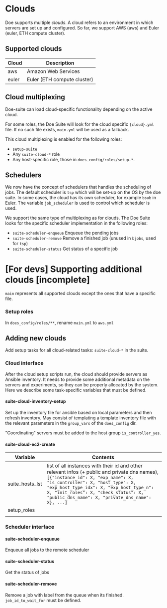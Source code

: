 # Clouds

Doe supports multiple _clouds_.
A cloud refers to an environment in which servers are set up and configured.
So far, we support AWS (aws) and Euler (euler, ETH compute cluster).

## Supported clouds

| Cloud  | Description                 |
|--------|-----------------------------|
| aws    | Amazon Web Services         |
| euler  | Euler (ETH compute cluster) |

## Cloud multiplexing

Doe-suite can load cloud-specific functionality depending on the active cloud.

For some roles, the Doe Suite will look for the cloud specific  `{cloud}.yml` file.
If no such file exists, `main.yml` will be used as a fallback.

This cloud multiplexing is enabled for the following roles:
- `setup-suite`
- Any `suite-cloud-*` role
- Any host-specific role, those in `does_config/roles/setup-*`.

## Schedulers
We now have the concept of schedulers that handles the scheduling of jobs. 
The default scheduler is `tsp` which will be set-up on the OS by the doe suite.
In some cases, the cloud has its own scheduler, for example `bsub` in Euler.
The variable `job_scheduler` is used to control which scheduler is used.

We support the same type of multiplexing as for clouds.
The Doe Suite looks for the specific scheduler implementation in the following roles:
- `suite-scheduler-enqueue` Enqueue the pending jobs
- `suite-scheduler-remove` Remove a finished job (unused in `bjobs`, used for `tsp`)
- `suite-scheduler-status` Get status of a specific job


# [For devs] Supporting additional clouds [incomplete]

`main` represents all supported clouds except the ones that have a specific file.

### Setup roles
In `does_config/roles/**`, rename `main.yml` to `aws.yml`

## Adding new clouds
Add setup tasks for all cloud-related tasks: `suite-cloud-*` in the suite.

### Cloud interface
After the cloud setup scripts run, the cloud should provide servers as Ansible inventory.
It needs to provide some additional metadata on the servers and experiments,
so they can be properly allocated by the system.
Here we describe some task-specific variables that must be defined.

#### suite-cloud-inventory-setup
Set up the inventory file for ansible based on local parameters and then refresh inventory.
May consist of templating a template inventory file with the relevant parameters in the `group_vars` of the `does_config` dir.

"Coordinating" servers must be added to the host group `is_controller_yes`.

#### suite-cloud-ec2-create

| Variable        | Contents   |
|-----------------|-----|
| suite_hosts_lst | list of all instances with their id and other relevant infos (+ public and private dns names), ` [{"instance_id": X, "exp_name": X, "is_controller": X, "host_type": X, "exp_host_type_idx": X, "exp_host_type_n": X, "init_roles": X, "check_status": X, "public_dns_name": X, "private_dns_name": X}, ...]`    |
| setup_roles     |     |
|                 |     |

### Scheduler interface
#### suite-scheduler-enqueue
Enqueue all jobs to the remote scheduler

#### suite-scheduler-status
Get the status of jobs

#### suite-scheduler-remove
Remove a job with label from the queue when its finished.
`job_id_to_wait_for` must be defined.


